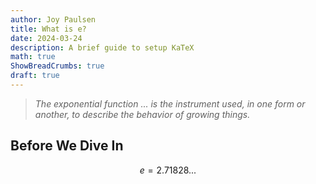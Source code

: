 ```yaml
---
author: Joy Paulsen
title: What is e?
date: 2024-03-24
description: A brief guide to setup KaTeX
math: true
ShowBreadCrumbs: true
draft: true
---
```


> *The exponential function ... is the instrument used, in one form or another, to describe the behavior of growing things.*

## Before We Dive In

$$
e = 2.71828...
$$

